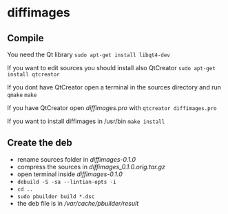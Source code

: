 diffimages
==========

Compile
-------

You need the Qt library
`sudo apt-get install libqt4-dev`

If you want to edit sources you should install also QtCreator
`sudo apt-get install qtcreator`

If you dont have QtCreator open a terminal in the sources directory and run
`qmake`
`make` 

If you have QtCreator open _diffimages.pro_ with
`qtcreator diffimages.pro`

If you want to install diffimages in /usr/bin
`make install`


Create the deb
--------------

* rename sources folder in _diffimages-0.1.0_
* compress the sources in _diffimages_0.1.0.orig.tar.gz_
* open terminal inside _diffimages-0.1.0_
* `debuild -S -sa --lintian-opts -i`
* `cd ..`
* `sudo pbuilder build *.dsc`
* the deb file is in _/var/cache/pbuilder/result_
